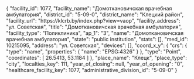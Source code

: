 {
    "facility_id": 1077,
    "facility_name": "Домоткановичская врачебная амбулатория",
    "district_id": "5-09-0",
    "district_name": "Клецкий район",
    "facility_url": "https:\/\/klcrb.by\/index.php?view=vaop",
    "facility_address": "ул. Советская",
    "title": "Домоткановичская врачебная амбулатория",
    "facility_type": "Поликлиника",
    "ap_1": "3",
    "name": "Домоткановичская врачебная амбулатория",
    "state": "public institution",
    "stats": [],
    "med_id": 10215095,
    "address": "ул. Советская",
    "devices": [],
    "coord_x_y": {
        "crs": {
            "type": "name",
            "properties": {
                "name": "EPSG:4326"
            }
        },
        "type": "Point",
        "coordinates": [
            26.5413,
            53.1184
        ]
    },
    "place_name": "Клецк",
    "place_type": "city",
    "localties_key": 111,
    "year_of_closing": null,
    "year_of_opening": "0",
    "healthcare_facility_key": 1077,
    "administrative_division_id": "5-09-0"
}